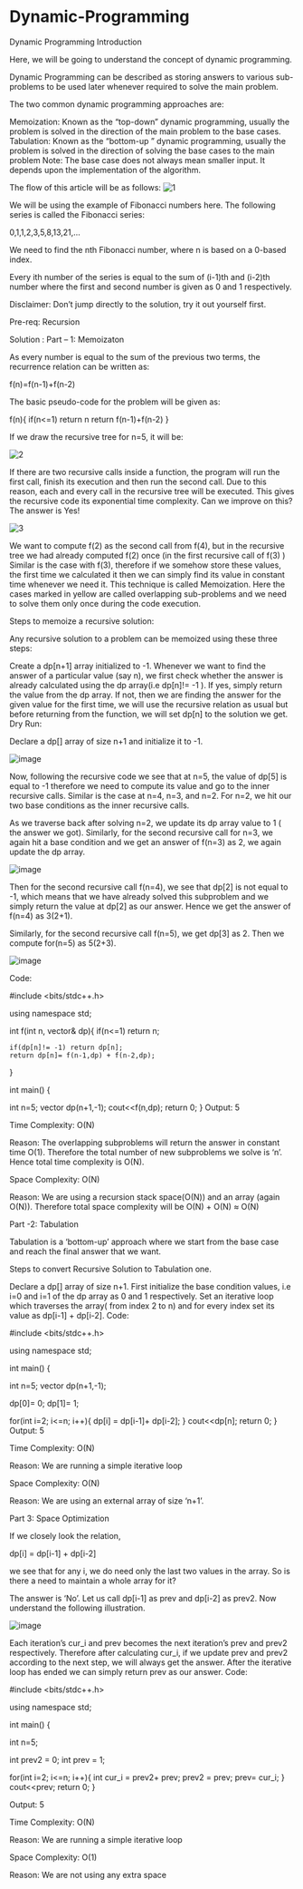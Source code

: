 # Dynamic-Programming


Dynamic Programming Introduction

Here, we will be going to understand the concept of dynamic programming.

Dynamic Programming can be described as storing answers to various sub-problems to be used later whenever required to solve the main problem.

The two common dynamic programming approaches are:

Memoization: Known as the “top-down” dynamic programming, usually the problem is solved in the direction of the main problem to the base cases.
Tabulation: Known as the “bottom-up ” dynamic programming, usually the problem is solved in the direction of solving the base cases to the main problem
Note: The base case does not always mean smaller input. It depends upon the implementation of the algorithm.

The flow of this article will be as follows:
![1](https://user-images.githubusercontent.com/57504080/156420803-4ecde2ee-99f0-482b-a912-6bbb8008a22e.png)

We will be using the example of Fibonacci numbers here. The following series is called the Fibonacci series:

0,1,1,2,3,5,8,13,21,…

We need to find the nth Fibonacci number, where n is based on a 0-based index.

Every ith number of the series is equal to the sum of (i-1)th and (i-2)th number where the first and second number is given as 0 and 1 respectively.

Disclaimer: Don’t jump directly to the solution, try it out yourself first.

Pre-req: Recursion

Solution :
Part – 1: Memoizaton

As every number is equal to the sum of the previous two terms, the recurrence relation can be written as:

f(n)=f(n-1)+f(n-2)

The basic pseudo-code for the problem will be given as:

f(n){
    if(n<=1)
    return n
    return f(n-1)+f(n-2)
}

If we draw the recursive tree for n=5, it will be:

![2](https://user-images.githubusercontent.com/57504080/156421160-f5d45f55-e29f-41e3-a75c-f76f09f97d78.png)

If there are two recursive calls inside a function, the program will run the first call, finish its execution and then run the second call. Due to this reason, each and every call in the recursive tree will be executed. This gives the recursive code its exponential time complexity.
Can we improve on this? The answer is Yes!

![3](https://user-images.githubusercontent.com/57504080/156421298-c9e63bb1-8733-4b23-9e09-3a173c0038f5.png)


We want to compute f(2) as the second call from f(4), but in the recursive tree we had already computed f(2) once (in the first recursive call of f(3) ) Similar is the case with f(3), therefore if we somehow store these values, the first time we calculated it then we can simply find its value in constant time whenever we need it. This technique is called Memoization. Here the cases marked in yellow are called overlapping sub-problems and we need to solve them only once during the code execution.

Steps to memoize a recursive solution:

Any recursive solution to a problem can be memoized using these three steps:

Create a dp[n+1] array initialized to -1.
Whenever we want to find the answer of a particular value (say n), we first check whether the answer is already calculated using the dp array(i.e dp[n]!= -1 ). If yes, simply return the value from the dp array.
If not, then we are finding the answer for the given value for the first time, we will use the recursive relation as usual but before returning from the function, we will set dp[n] to the solution we get.
Dry Run:

Declare a dp[] array of size n+1 and initialize it to -1.

![image](https://user-images.githubusercontent.com/57504080/156421363-5247be04-7795-4ae1-971e-f74c229f58d0.png)


Now, following the recursive code we see that at n=5, the value of dp[5] is equal to -1 therefore we need to compute its value and go to the inner recursive calls. Similar is the case at n=4, n=3, and n=2. For n=2, we hit our two base conditions as the inner recursive calls.

As we traverse back after solving n=2, we update its dp array value to 1 ( the answer we got). Similarly, for the second recursive call for n=3, we again hit a base condition and we get an answer of f(n=3) as 2, we again update the dp array.

![image](https://user-images.githubusercontent.com/57504080/156421532-1bad91c4-a2c3-46a7-9d6f-7e82daa36488.png)


Then for the second recursive call f(n=4), we see that dp[2] is not equal to -1, which means that we have already solved this subproblem and we simply return the value at dp[2] as our answer. Hence we get the answer of f(n=4) as 3(2+1).

Similarly, for the second recursive call f(n=5), we get dp[3] as 2. Then we compute for(n=5) as 5(2+3).

![image](https://user-images.githubusercontent.com/57504080/156421583-abb8dd89-563a-4bca-8703-1c1813002edb.png)

Code:

#include <bits/stdc++.h>

using namespace std;

int f(int n, vector<int>& dp){
    if(n<=1) return n;
    
    if(dp[n]!= -1) return dp[n];
    return dp[n]= f(n-1,dp) + f(n-2,dp);
}


int main() {

  int n=5;
  vector<int> dp(n+1,-1);
  cout<<f(n,dp);
  return 0;
}
Output: 5

Time Complexity: O(N)

Reason: The overlapping subproblems will return the answer in constant time O(1). Therefore the total number of new subproblems we solve is ‘n’. Hence total time complexity is O(N).

Space Complexity: O(N)

Reason: We are using a recursion stack space(O(N)) and an array (again O(N)). Therefore total space complexity will be O(N) + O(N) ≈ O(N)

Part -2: Tabulation

Tabulation is a ‘bottom-up’ approach where we start from the base case and reach the final answer that we want.

Steps to convert Recursive Solution to Tabulation one.

Declare a dp[] array of size n+1.
First initialize the base condition values, i.e i=0 and i=1 of the dp array as 0 and 1 respectively.
Set an iterative loop which traverses the array( from index 2 to n) and for every index set its value as dp[i-1] + dp[i-2]. 
Code:

#include <bits/stdc++.h>

using namespace std;


int main() {

  int n=5;
  vector<int> dp(n+1,-1);
  
  dp[0]= 0;
  dp[1]= 1;
  
  for(int i=2; i<=n; i++){
      dp[i] = dp[i-1]+ dp[i-2];
  }
  cout<<dp[n];
  return 0;
}
Output: 5

Time Complexity: O(N)

Reason: We are running a simple iterative loop

Space Complexity: O(N)

Reason: We are using an external array of size ‘n+1’.

Part 3: Space Optimization

If we closely look the relation,

dp[i] =  dp[i-1] + dp[i-2]

we see that for any i, we do need only the last two values in the array. So is there a need to maintain a whole array for it? 

The answer is ‘No’. Let us call dp[i-1] as prev and dp[i-2] as prev2. Now understand the following illustration.

 ![image](https://user-images.githubusercontent.com/57504080/156421748-a6f629bb-8295-4e75-91a5-2ed700892d1c.png)

Each iteration’s cur_i and prev becomes the next iteration’s prev and prev2 respectively.
Therefore after calculating cur_i, if we update prev and prev2 according to the next step, we will always get the answer. 
After the iterative loop has ended we can simply return prev as our answer.
Code:

#include <bits/stdc++.h>

using namespace std;


int main() {

  int n=5;
  
  int prev2 = 0;
  int prev = 1;
  
  for(int i=2; i<=n; i++){
      int cur_i = prev2+ prev;
      prev2 = prev;
      prev= cur_i;
  }
  cout<<prev;
  return 0;
}

Output: 5

Time Complexity: O(N)

Reason: We are running a simple iterative loop

Space Complexity: O(1)

Reason: We are not using any extra space
